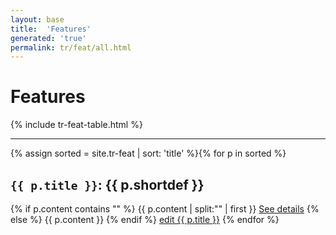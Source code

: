 ```yaml
---
layout: base
title:  'Features'
generated: 'true'
permalink: tr/feat/all.html
---
```


# Features

{% include tr-feat-table.html %}

----------

{% assign sorted = site.tr-feat | sort: 'title' %}{% for p in sorted %}
<a id="al-tr-feat/{{ p.title }}" class="al-dest"/>
<h2><code>{{ p.title }}</code>: {{ p.shortdef }}</h2>
{% if p.content contains "<!--details-->" %}    
{{ p.content | split:"<!--details-->" | first }}
<a href="{{ p.title }}" class="al-doc">See details</a>
{% else %}
{{ p.content }}
{% endif %}
<a href="{{ site.git_edit }}/{% if p.collection %}{{ p.relative_path }}{% else %}{{ p.path }}{% endif %}" target="#">edit {{ p.title }}</a>
{% endfor %}

